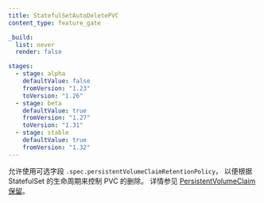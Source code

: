 ```yaml
---
title: StatefulSetAutoDeletePVC
content_type: feature_gate

_build:
  list: never
  render: false

stages:
  - stage: alpha 
    defaultValue: false
    fromVersion: "1.23"
    toVersion: "1.26"
  - stage: beta
    defaultValue: true
    fromVersion: "1.27"
    toVersion: "1.31"
  - stage: stable
    defaultValue: true
    fromVersion: "1.32"
---
```

<!--
Allows the use of the optional `.spec.persistentVolumeClaimRetentionPolicy` field, 
providing control over the deletion of PVCs in a StatefulSet's lifecycle.
See
[PersistentVolumeClaim retention](/docs/concepts/workloads/controllers/statefulset/#persistentvolumeclaim-retention)
for more details.
-->
允许使用可选字段 `.spec.persistentVolumeClaimRetentionPolicy`，
以便根据 StatefulSet 的生命周期来控制 PVC 的删除。
详情参见 [PersistentVolumeClaim 保留](/zh-cn/docs/concepts/workloads/controllers/statefulset/#persistentvolumeclaim-retention)。
